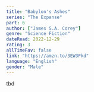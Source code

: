```yaml
---
title: "Babylon's Ashes"
series: "The Expanse"
part: 6
author: ["James S.A. Corey"]
genre: "Science Fiction"
dateRead: 2022-12-29
rating: 3
allTimeFav: false
link: "https://amzn.to/3EW3Pkd"
language: "English"
gender: "Male"
---
```


tbd
